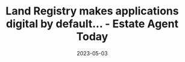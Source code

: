 ---
category:
- .nan
date: 2023-05-03
keyword_suggestion: low code no code digital transformation
post_inspiration: https://www.estateagenttoday.co.uk/breaking-news/2022/12/land-registry-makes-applications-digital-by-default%3Fsource%3Dnewsticker
silot_terms: digital automation
title: Land Registry makes applications <b>digital</b> by default... - Estate Agent
  Today
---